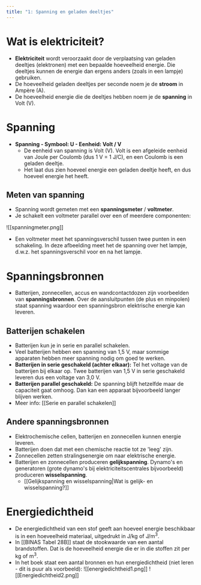 ```yaml
---
title: "1: Spanning en geladen deeltjes"
---
```

# Wat is elektriciteit?
- **Elektriciteit** wordt veroorzaakt door de verplaatsing van geladen deeltjes (elektronen) met een bepaalde hoeveelheid energie. Die deeltjes kunnen de energie dan ergens anders (zoals in een lampje) gebruiken.
- De hoeveelheid geladen deeltjes per seconde noem je de **stroom** in Ampère (A).
- De hoeveelheid energie die de deeltjes hebben noem je de **spanning** in Volt (V).
# Spanning
- **Spanning - Symbool: U - Eenheid: Volt / V**
	- De eenheid van spanning is Volt (V). Volt is een afgeleide eenheid van Joule per Coulomb (dus 1 V = 1 J/C), en een Coulomb is een geladen deeltje.
	- Het laat dus zien hoeveel energie een geladen deeltje heeft, en dus hoeveel energie het heeft.
## Meten van spanning
- Spanning wordt gemeten met een **spanningsmeter** / **voltmeter**.
- Je schakelt een voltmeter parallel over een of meerdere componenten:

![[spanningmeter.png]]

- Een voltmeter meet het spanningsverschil tussen twee punten in een schakeling. In deze afbeelding meet het de spanning over het lampje, d.w.z. het spanningsverschil voor en na het lampje.
# Spanningsbronnen
- Batterijen, zonnecellen, accus en wandcontactdozen zijn voorbeelden van **spanningsbronnen**. Over de aansluitpunten (de plus en minpolen) staat spanning waardoor een spanningsbron elektrische energie kan leveren.
## Batterijen schakelen
- Batterijen kun je in serie en parallel schakelen.
- Veel batterijen hebben een spanning van 1,5 V, maar sommige apparaten hebben meer spanning nodig om goed te werken.
- **Batterijen in serie geschakeld (achter elkaar):** Tel het voltage van de batterijen bij elkaar op. Twee batterijen van 1,5 V in serie geschakeld leveren dus een voltage van 3,0 V.
- **Batterijen parallel geschakeld:** De spanning blijft hetzelfde maar de capaciteit gaat omhoog. Dan kan een apparaat bijvoorbeeld langer blijven werken.
- Meer info: [[Serie en parallel schakelen]]
## Andere spanningsbronnen
- Elektrochemische cellen, batterijen en zonnecellen kunnen energie leveren.
- Batterijen doen dat met een chemische reactie tot ze 'leeg' zijn.
- Zonnecellen zetten stralingsenergie om naar elektrische energie.
- Batterijen en zonnecellen produceren **gelijkspanning**. Dynamo's en generatoren (grote dynamo's bij elektriciteitscentrales bijvoorbeeld) produceren **wisselspanning**.
	- [[Gelijkspanning en wisselspanning|Wat is gelijk- en wisselspanning?]]
# Energiedichtheid
- De energiedichtheid van een stof geeft aan hoeveel energie beschikbaar is in een hoeveelheid materiaal, uitgedrukt in J/kg of J/m<sup>3</sup>.
- In [[BINAS Tabel 28B]] staat de stookwaarde van een aantal brandstoffen. Dat is de hoeveelheid energie die er in die stoffen zit per kg of m<sup>3</sup>.
- In het boek staat een aantal bronnen en hun energiedichtheid (niet leren - dit is puur als voorbeeld):
![[energiedichtheid1.png]]
![[Energiedichtheid2.png]]